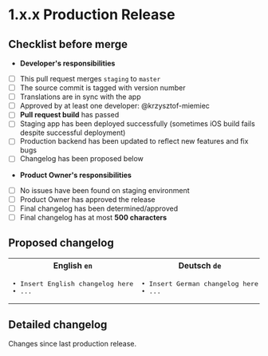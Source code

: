 # 1.x.x Production Release

## Checklist before merge
* **Developer's responsibilities**
* [ ] This pull request merges `staging` to `master`
* [ ] The source commit is tagged with version number
* [ ] Translations are in sync with the app
* [ ] Approved by at least one developer: @krzysztof-miemiec
* [ ] **Pull request build** has passed
* [ ] Staging app has been deployed successfully (sometimes iOS build fails despite successful deployment)
* [ ] Production backend has been updated to reflect new features and fix bugs
* [ ] Changelog has been proposed below
* **Product Owner's responsibilities**
* [ ] No issues have been found on staging environment
* [ ] Product Owner has approved the release
* [ ] Final changelog has been determined/approved
* [ ] Final changelog has at most **500 characters**

## Proposed changelog

<table>
<tr><th>English <code>en</code></th><th>Deutsch <code>de</code></th><tr>
<tr><td><pre>
• Insert English changelog here
• ...
</pre></td><td><pre>
• Insert German changelog here
• ...
</pre></td></tr></table>

## Detailed changelog
Changes since last production release.
